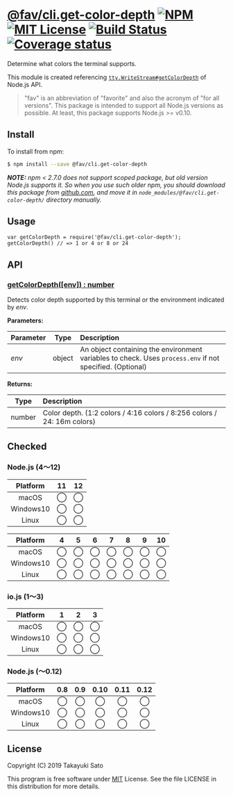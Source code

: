 # [@fav/cli.get-color-depth][repo-url] [![NPM][npm-img]][npm-url] [![MIT License][mit-img]][mit-url] [![Build Status][travis-img]][travis-url] [![Coverage status][coverage-img]][coverage-url]

Determine what colors the terminal supports.

This module is created referencing [`tty.WriteStream#getColorDepth`](https://nodejs.org/dist/latest-v11.x/docs/api/tty.html#tty_writestream_getcolordepth_env) of Node.js API.

> "fav" is an abbreviation of "favorite" and also the acronym of "for all versions".
> This package is intended to support all Node.js versions as possible.
> At least, this package supports Node.js >= v0.10.

## Install

To install from npm:

```sh
$ npm install --save @fav/cli.get-color-depth
```

***NOTE:*** *npm < 2.7.0 does not support scoped package, but old version Node.js supports it. So when you use such older npm, you should download this package from [github.com][repo-url], and move it in `node_modules/@fav/cli.get-color-depth/` directory manually.*

## Usage

```
var getColorDepth = require('@fav/cli.get-color-depth');
getColorDepth() // => 1 or 4 or 8 or 24
```

## API

### <u>getColorDepth([env]) : number</u>

Detects color depth supported by this terminal or the environment indicated by *env*.

**Parameters:**

| Parameter |  Type  | Description               |
|:----------|:------:|:--------------------------|
| *env*     | object | An object containing the environment variables to check. Uses `process.env` if not specified. (Optional) |

**Returns:**

|  Type  | Description      |
|:------:|:-----------------|
| number | Color depth. (1:2 colors / 4:16 colors / 8:256 colors / 24: 16m colors)   |

## Checked

### Node.js (4〜12)

| Platform  |   11   |   12   |
|:---------:|:------:|:------:|
| macOS     |&#x25ef;|&#x25ef;|
| Windows10 |&#x25ef;|&#x25ef;|
| Linux     |&#x25ef;|&#x25ef;|

| Platform  |   4    |   5    |   6    |   7    |   8    |   9    |   10   |
|:---------:|:------:|:------:|:------:|:------:|:------:|:------:|:------:|
| macOS     |&#x25ef;|&#x25ef;|&#x25ef;|&#x25ef;|&#x25ef;|&#x25ef;|&#x25ef;|
| Windows10 |&#x25ef;|&#x25ef;|&#x25ef;|&#x25ef;|&#x25ef;|&#x25ef;|&#x25ef;|
| Linux     |&#x25ef;|&#x25ef;|&#x25ef;|&#x25ef;|&#x25ef;|&#x25ef;|&#x25ef;|

### io.js (1〜3)

| Platform  |   1    |   2    |   3    |
|:---------:|:------:|:------:|:------:|
| macOS     |&#x25ef;|&#x25ef;|&#x25ef;|
| Windows10 |&#x25ef;|&#x25ef;|&#x25ef;|
| Linux     |&#x25ef;|&#x25ef;|&#x25ef;|

### Node.js (〜0.12)

| Platform  |  0.8   |  0.9   |  0.10  |  0.11  |  0.12  |
|:---------:|:------:|:------:|:------:|:------:|:------:|
| macOS     |&#x25ef;|&#x25ef;|&#x25ef;|&#x25ef;|&#x25ef;|
| Windows10 |&#x25ef;|&#x25ef;|&#x25ef;|&#x25ef;|&#x25ef;|
| Linux     |&#x25ef;|&#x25ef;|&#x25ef;|&#x25ef;|&#x25ef;|


## License

Copyright (C) 2019 Takayuki Sato

This program is free software under [MIT][mit-url] License.
See the file LICENSE in this distribution for more details.

[repo-url]: https://github.com/sttk/fav-cli.get-color-depth/
[npm-img]: https://img.shields.io/badge/npm-v0.1.1-blue.svg
[npm-url]: https://www.npmjs.com/package/@fav/cli.get-color-depth
[mit-img]: https://img.shields.io/badge/license-MIT-green.svg
[mit-url]: https://opensource.org/licenses/MIT
[travis-img]: https://travis-ci.org/sttk/fav-cli.get-color-depth.svg?branch=master
[travis-url]: https://travis-ci.org/sttk/fav-cli.get-color-depth
[coverage-img]: https://coveralls.io/repos/github/sttk/fav-cli.get-color-depth/badge.svg?branch=master
[coverage-url]: https://coveralls.io/github/sttk/fav-cli.get-color-depth?branch=master

[supports-color-url]: https://github.com/chalk/supports-color
[color-support-url]: https://github.com/isaacs/color-support

